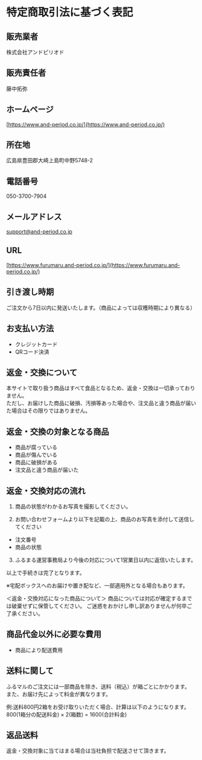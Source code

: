 # 特定商取引法に基づく表記

## 販売業者

株式会社アンドピリオド

## 販売責任者

藤中拓弥

## ホームページ

[https://www.and-period.co.jp/](https://www.and-period.co.jp/)

## 所在地

広島県豊田郡大崎上島町中野5748-2

## 電話番号

050-3700-7904

## メールアドレス

support@and-period.co.jp

## URL

[https://www.furumaru.and-period.co.jp/](https://www.furumaru.and-period.co.jp/)

## 引き渡し時期

ご注文から7日以内に発送いたします。（商品によっては収穫時期により異なる）

## お支払い方法

- クレジットカード
- QRコード決済

## 返金・交換について

本サイトで取り扱う商品はすべて食品となるため、返金・交換は一切承っておりません。  
ただし、お届けした商品に破損、汚損等あった場合や、注文品と違う商品が届いた場合はその限りではありません。

## 返金・交換の対象となる商品

- 商品が腐っている
- 商品が傷んでいる
- 商品に破損がある
- 注文品と違う商品が届いた

## 返金・交換対応の流れ

1. 商品の状態がわかるお写真を撮影してください。

2. お問い合わせフォームより以下を記載の上、商品のお写真を添付して送信してください

- 注文番号
- 商品の状態

3. ふるまる運営事務局より今後の対応について1営業日以内に返信いたします。

以上で手続きは完了となります。

※宅配ボックスへのお届けや置き配など、一部適用外となる場合もあります。

＜返金・交換対応になった商品について＞
商品については対応が確定するまでは破棄せずに保管してください。
ご迷惑をおかけし申し訳ありませんが何卒ご了承ください。

## 商品代金以外に必要な費用

- 商品により配送費用

## 送料に関して

ふるマルのご注文には一部商品を除き、送料（税込）が箱ごとにかかります。  
また、お届け先によって料金が異なります。

例:送料800円2箱をお受け取りいただく場合、計算は以下のようになります。  
800(1箱分の配送料金) × 2(箱数) = 1600(合計料金)

## 返品送料

返金・交換対象に当てはまる場合は当社負担で配送させて頂きます。
